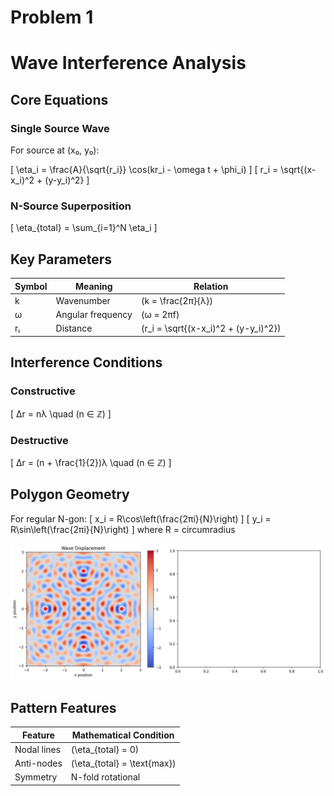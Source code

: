 # Problem 1

# Wave Interference Analysis

## Core Equations

### Single Source Wave
For source at (x₀, y₀):

\[
\eta_i = \frac{A}{\sqrt{r_i}} \cos(kr_i - \omega t + \phi_i)
\]
\[
r_i = \sqrt{(x-x_i)^2 + (y-y_i)^2}
\]

### N-Source Superposition
\[
\eta_{total} = \sum_{i=1}^N \eta_i
\]

## Key Parameters

| Symbol | Meaning | Relation |
|--------|---------|----------|
| k | Wavenumber | \(k = \frac{2π}{λ}\) |
| ω | Angular frequency | \(ω = 2πf\) |
| rᵢ | Distance | \(r_i = \sqrt{(x-x_i)^2 + (y-y_i)^2}\) |

## Interference Conditions

### Constructive
\[
Δr = nλ \quad (n ∈ ℤ)
\]

### Destructive
\[
Δr = (n + \frac{1}{2})λ \quad (n ∈ ℤ)
\]

## Polygon Geometry

For regular N-gon:
\[
x_i = R\cos\left(\frac{2πi}{N}\right)
\]
\[
y_i = R\sin\left(\frac{2πi}{N}\right)
\]
where R = circumradius

![alt text](image.png)

## Pattern Features

Feature | Mathematical Condition
---|---
Nodal lines | \(\eta_{total} = 0\)
Anti-nodes | \(\eta_{total} = \text{max}\)
Symmetry | N-fold rotational